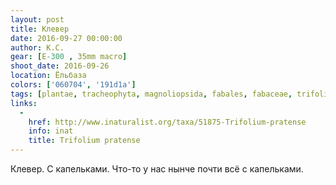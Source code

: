 ```yaml
---
layout: post
title: Клевер
date: 2016-09-27 00:00:00
author: К.С.
gear: [E-300 , 35mm macro]
shoot_date: 2016-09-26
location: Ёльбаза
colors: ['060704', '191d1a']
tags: [plantae, tracheophyta, magnoliopsida, fabales, fabaceae, trifolium, trifolium pratense]
links:
  -
    href: http://www.inaturalist.org/taxa/51875-Trifolium-pratense
    info: inat
    title: Trifolium pratense
---
```


Клевер. С капельками. Что-то у нас нынче почти всё с капельками.
